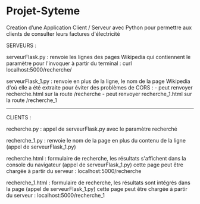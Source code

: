 # Projet-Syteme
Creation d’une Application Client / Serveur avec Python pour permettre aux clients de consulter leurs factures d'électricité

SERVEURS :

serveurFlask.py : renvoie les lignes des pages Wikipedia qui contiennent le paramètre
                  pour l'invoquer à partir du terminal : curl localhost:5000/recherche/<parametre>

serveurFlask_1.py : renvoie en plus de la ligne, le nom de la page Wikipedia d'où elle a été extraite
                    pour éviter des problèmes de CORS :
                    - peut renvoyer recherche.html sur la route /recherche
                    - peut renvoyer recherche_1.html sur la route /recherche_1

-----------------------------------------------------------------------------------------------------------
CLIENTS :

recherche.py : appel de serveurFlask.py avec le paramètre recherché

recherche_1.py : renvoie le nom de la page en plus du contenu de la ligne (appel de serveurFlask_1.py)

recherche.html : formulaire de recherche, les résultats s'affichent dans la console du navigateur (appel de serveurFlask_1.py)
                 cette page peut être chargée à partir du serveur : localhost:5000/recherche

recherche_1.html : formulaire de recherche, les résultats sont intégrés dans la page (appel de serveurFlask_1.py)
                 cette page peut être chargée à partir du serveur : localhost:5000/recherche_1
